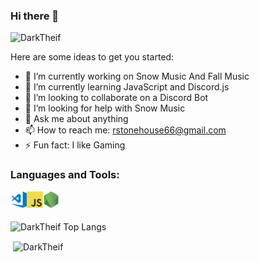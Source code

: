 ### Hi there 👋



<p align="left"> <img src="https://komarev.com/ghpvc/?username=DarkTheif" alt="DarkTheif" /> </p>

Here are some ideas to get you started:

- 🔭 I’m currently working on Snow Music And Fall Music
- 🌱 I’m currently learning JavaScript and Discord.js
- 👯 I’m looking to collaborate on a Discord Bot
- 🤔 I’m looking for help with Snow Music
- 💬 Ask me about anything
- 📫 How to reach me: rstonehouse66@gmail.com
- ⚡ Fun fact: I like Gaming



### Languages and Tools:

<img align="left" alt="Visual Studio Code" width="26px" src="https://raw.githubusercontent.com/github/explore/80688e429a7d4ef2fca1e82350fe8e3517d3494d/topics/visual-studio-code/visual-studio-code.png" />
<img align="left" alt="JavaScript" width="26px" src="https://raw.githubusercontent.com/github/explore/80688e429a7d4ef2fca1e82350fe8e3517d3494d/topics/javascript/javascript.png" />
<img align="left" alt="Node.js" width="26px" src="https://raw.githubusercontent.com/github/explore/80688e429a7d4ef2fca1e82350fe8e3517d3494d/topics/nodejs/nodejs.png" />

<br />
<br />

![DarkTheif Top Langs](https://github-readme-stats.vercel.app/api/top-langs/?username=DarkTheif&langs_count=8&theme=radical&layout=compact&card_width=445)


<p>&nbsp;<img align="center" src="https://github-readme-stats.vercel.app/api?username=DarkTheif&show_icons=true&theme=radical&count_private=true" alt="DarkTheif" height="200"/>
<!--
**DarkTheif/DarkTheif** is a ✨ _special_ ✨ repository because its `README.md` (this file) appears on your GitHub profile.
-->
